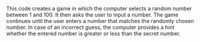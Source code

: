 This code creates a game in which the computer selects a random number between 1 and 100. It then asks the user to input a number. The game continues until the user enters a number that matches the randomly chosen number. In case of an incorrect guess, the computer provides a hint whether the entered number is greater or less than the secret number.
